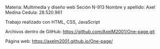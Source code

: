 Materia: Multimedia y diseño web Seción N-913
Nombre y apellido: Axel Medina 
Cedula: 28.520.961  

Trabajo realizado con HTML, CSS, JavaScript


Archivos dentro de GitHub:
https://github.com/AxelM2001/One-page.git

Página web:
https://axelm2001.github.io/One-page/
